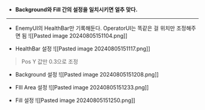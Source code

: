 - **Background와 Fill 간의 설정을 일치시키면 얼추 맞다.** 
---
- EnemyUI의 HealthBar만 기록해둔다. OperatorUI는 똑같은 걸 위치만 조정해주면 됨
![[Pasted image 20240805151104.png]]

- HealthBar 설정
![[Pasted image 20240805151117.png]]
> Pos Y 값만 0.3으로 조정

- Background 설정
![[Pasted image 20240805151208.png]]

- FIll Area 설정
![[Pasted image 20240805151233.png]]

- Fill 설정
![[Pasted image 20240805151250.png]]